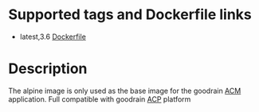 # Supported tags and Dockerfile links

- latest,3.6 [Dockerfile](https://github.com/goodrain-apps/alpine/blob/master/Dockerfile)

# Description

The alpine image is only used as the base image for the goodrain [ACM](http://app.goodrain.com/) application. Full compatible with goodrain [ACP](https://www.goodrain.com/ACP.html) platform
